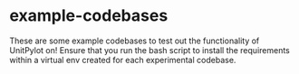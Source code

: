 # example-codebases

These are some example codebases to test out the functionality of UnitPylot on! 
Ensure that you run the bash script to install the requirements within a virtual env created for each experimental codebase.
